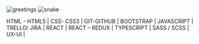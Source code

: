 ![greetings](https://user-images.githubusercontent.com/125485947/224444856-3586fbdf-c33d-4598-802d-8781178ea77d.gif)
![snake](https://user-images.githubusercontent.com/125485947/224743414-016510b7-b76c-40c8-99b5-8907445fbbf6.svg)

HTML - HTML5 |
CSS- CSS3 |
GIT-GITHUB |
BOOTSTRAP |
JAVASCRIPT |
TRELLO/ JIRA |
REACT |
REACT – REDUX |
TYPESCRIPT |
SASS / SCSS |
UX-UI |
